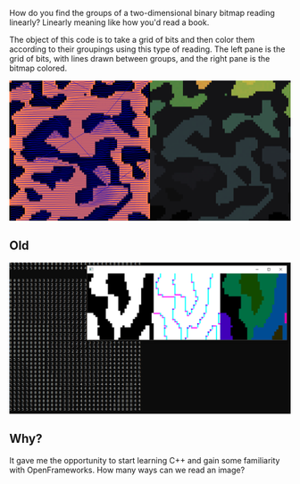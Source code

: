 How do you find the groups of a two-dimensional binary bitmap reading linearly?
Linearly meaning like how you'd read a book.

The object of this code is to take a grid of bits and then color them according to their groupings using this type of reading. The left pane is the grid of bits, with lines drawn between groups, and the right pane is the bitmap colored.

![](gif.GIF)

## Old

![](Capture.PNG)

## Why?
It gave me the opportunity to start learning C++ and gain some familiarity with OpenFrameworks. How many ways can we read an image?
